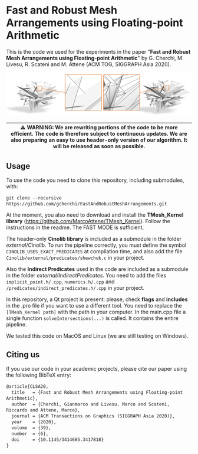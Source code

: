 # Fast and Robust Mesh Arrangements using Floating-point Arithmetic

This is the code we used for the experiments in the paper "**Fast and Robust Mesh Arrangements using Floating-point Arithmetic**" by G. Cherchi, M. Livesu, R. Scateni and M. Attene (ACM TOG, SIGGRAPH Asia 2020). 

<p align="center"><img src="teaser_img.png"></p>

|:warning: WARNING: We are rewriting portions of the code to be more efficient. The code is therefore subject to continuous updates. We are also preparing an easy to use header-only version of our algorithm. It will be released as soon as possible.  |
| --- |

## Usage

To use the code you need to clone this repository, including submodules, with: 
```
git clone --recursive https://github.com/gcherchi/FastAndRobustMeshArrangements.git
```

At the moment, you also need to download and install the **TMesh_Kernel library** (https://github.com/MarcoAttene/TMesh_Kernel). Follow the instructions in the readme. The FAST MODE is sufficient.

The header-only **Cinolib library** is included as a submodule in the folder *external/Cinolib*. To run the pipeline correctly, you must define the symbol `CINOLIB_USES_EXACT_PREDICATES` at compilation time, and also add the file `Cinolib/external/predicates/shewchuk.c` in your project.

Also the **Indirect Predicates** used in the code are included as a submodule in the folder *external/IndirectPredicates*. You need to add the files `implicit_point.h/.cpp`, `numerics.h/.cpp` and `/predicates/indirect_predicates.h/.cpp` in your project.

In this repository, a Qt project is present: please, check **flags** and **includes** in the .pro file if you want to use a different tool.
You need to replace the `[TMesh_Kernel path]` with the path in your computer.
In the main.cpp file a single function `solveIntersections(...)` is called. It contains the entire pipeline.

We tested this code on MacOS and Linux (we are still testing on Windows).

## Citing us
If you use our code in your academic projects, please cite our paper using the following BibTeX entry:
```
@article{CLSA20,
  title   = {Fast and Robust Mesh Arrangements using Floating-point Arithmetic},
  author  = {Cherchi, Gianmarco and Livesu, Marco and Scateni, Riccardo and Attene, Marco},
  journal = {ACM Transactions on Graphics (SIGGRAPH Asia 2020)},
  year    = {2020},
  volume  = {39},
  number  = {6},
  doi     = {10.1145/3414685.3417818}
}
```


